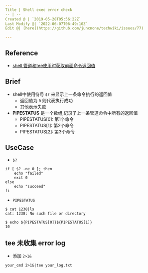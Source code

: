 ```yaml
---
Title | Shell exec error check
-- | --
Created @ | `2019-05-28T05:56:22Z`
Last Modify @| `2022-06-07T06:49:10Z`
Edit @| [here](https://github.com/junxnone/techwiki/issues/77)

---
```

## Reference
- [shell 管道和tee使用时获取前面命令返回值](https://www.cnblogs.com/double12gzh/p/10287226.html)

## Brief

- shell中使用符号 `$?` 来显示上一条命令执行的返回值
  - 返回值为 `0` 则代表执行成功
  - 其他表示失败
- **PIPESTATUS** 是一个数组,记录了上一条管道命令中所有的返回值
  - PIPESTATUS[0]: 第1个命令
  - PIPESTATUS[1]: 第2个命令
  - PIPESTATUS[2]: 第3个命令

## UseCase

- `$?`

```
if [ $? -ne 0 ]; then
    echo "failed"
    exit 0
else
    echo "succeed"
fi
```

- `PIPESTATUS`

```
$ cat 1238|ls
cat: 1238: No such file or directory

$ echo ${PIPESTATUS[0]}${PIPESTATUS[1]}
10
```


## tee 未收集 error log
- 添加 `2>1&`

```
your_cmd 2>1&|tee your_log.txt
```
